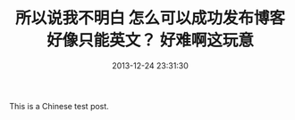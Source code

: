 ﻿---
title: 所以说我不明白 怎么可以成功发布博客 好像只能英文？ 好难啊这玩意
date: 2013-12-24 23:31:30
categories:
- test/test
tags:
---

This is a Chinese test post.

